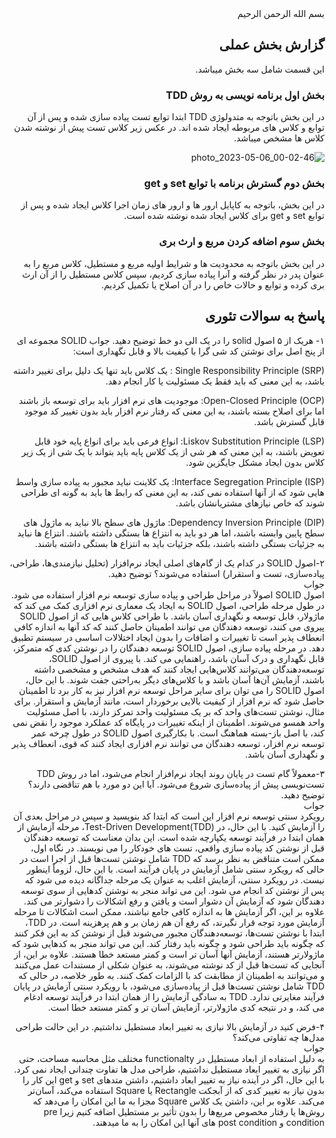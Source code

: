 <div dir="rtl">
بسم الله الرحمن الرحیم

## گزارش بخش عملی 
این قسمت شامل سه بخش میباشد.
### بخش اول برنامه نویسی به روش TDD
در این بخش باتوجه به متدولوژی TDD ابتدا توابع تست پیاده سازی شده و پس از آن توابع و کلاس های مربوطه ایجاد شده اند.
در عکس زیر کلاس تست پیش از نوشته شدن کلاس ها مشخص میباشد.

![photo_2023-05-06_00-02-46](https://user-images.githubusercontent.com/58518166/236563482-01254fa4-c528-433d-946e-dfdce4e3460f.jpg)

### بخش دوم گسترش برنامه با توابع set و get
در این بخش، باتوجه به کاپایل ارور ها و ارور های زمان اجرا کلاس ایجاد شده و پس از توابع set و get برای کلاس ایجاد شده نوشته شده است.

### بخش سوم اضافه کردن مربع و ارث بری
در این بخش باتوجه به محدودیت ها و شرایط اولیه مربع و مستطیل، کلاس مربع را به عنوان پدر در نظر گرفته و آنرا پیاده سازی کردیم، سپس کلاس مستطیل را از آن ارث بری کرده و توابع و حالات خاص را در آن اصلاح یا تکمیل کردیم.

## پاسخ به سوالات تئوری 

۱- هریک از ۵ اصول solid را در یک الی دو خط توضیح دهید.
  جواب
  SOLID مجموعه ای از پنج اصل برای نوشتن کد شی گرا با کیفیت بالا و قابل نگهداری است:

Single Responsibility Principle
(SRP) : یک کلاس باید تنها یک دلیل برای تغییر داشته باشد، به این معنی که باید فقط یک مسئولیت یا کار انجام دهد.

Open-Closed Principle
(OCP): موجودیت های نرم افزار باید برای توسعه باز باشند اما برای اصلاح بسته باشند، به این معنی که رفتار نرم افزار باید بدون تغییر کد موجود قابل گسترش باشد.

Liskov Substitution Principle
(LSP): انواع فرعی باید برای انواع پایه خود قابل تعویض باشند، به این معنی که هر شی از یک کلاس پایه باید بتواند با یک شی از یک زیر کلاس بدون ایجاد مشکل جایگزین شود.

Interface Segregation Principle
(ISP): یک کلاینت نباید مجبور به پیاده سازی واسط هایی شود که از آنها استفاده نمی کند، به این معنی که رابط ها باید به گونه ای طراحی شوند که خاص نیازهای مشتریانشان باشد.

Dependency Inversion Principle
(DIP): ماژول های سطح بالا نباید به ماژول های سطح پایین وابسته باشند، اما هر دو باید به انتزاع ها بستگی داشته باشند. انتزاع ها نباید به جزئیات بستگی داشته باشند، بلکه جزئیات باید به انتزاع ها بستگی داشته باشند.



۲-اصول SOLID در کدام یک از گام‌های اصلی ایجاد نرم‌افزار (تحلیل نیازمندی‌ها، طراحی، پیاده‌سازی، تست و استقرار) استفاده می‌شوند؟ توضیح دهید.
<br />
جواب
<br />
اصول SOLID اصولاً در مراحل طراحی و پیاده سازی توسعه نرم افزار استفاده می شود.
در طول مرحله طراحی، اصول SOLID به ایجاد یک معماری نرم افزاری کمک می کند که ماژولار، قابل توسعه و نگهداری آسان باشد. با طراحی کلاس هایی که از اصول SOLID پیروی می کنند، توسعه دهندگان می توانند اطمینان حاصل کنند که کد آنها به اندازه کافی انعطاف پذیر است تا تغییرات و اضافات را بدون ایجاد اختلالات اساسی در سیستم تطبیق دهد.
در مرحله پیاده سازی، اصول SOLID توسعه دهندگان را در نوشتن کدی که متمرکز، قابل نگهداری و درک آسان باشد، راهنمایی می کند. با پیروی از اصول SOLID، توسعه‌دهندگان می‌توانند کلاس‌هایی ایجاد کنند که هدف مشخص و مشخصی داشته باشند، آزمایش آن‌ها آسان باشد و با کلاس‌های دیگر به‌راحتی جفت شوند.
با این حال، اصول SOLID را می توان برای سایر مراحل توسعه نرم افزار نیز به کار برد تا اطمینان حاصل شود که نرم افزار از کیفیت بالایی برخوردار است، مانند آزمایش و استقرار. برای مثال، نوشتن تست‌های واحد که بر یک مسئولیت واحد تمرکز دارند، با اصل مسئولیت واحد همسو می‌شوند. اطمینان از اینکه تغییرات در پایگاه کد عملکرد موجود را نقض نمی کند، با اصل باز-بسته هماهنگ است. با بکارگیری اصول SOLID در طول چرخه عمر توسعه نرم افزار، توسعه دهندگان می توانند نرم افزاری ایجاد کنند که قوی، انعطاف پذیر و نگهداری آسان باشد.




۳-معمولاً گام تست در پایان روند ایجاد نرم‌افزار انجام می‌شود، اما در روش TDD تست‌نویسی پیش از پیاده‌سازی شروع می‌شود. آیا این دو مورد با هم تناقضی دارند؟ توضیح دهید.
<br />
جواب
<br />
رویکرد سنتی توسعه نرم افزار این است که ابتدا کد بنویسید و سپس در مراحل بعدی آن را آزمایش کنید. با این حال، در (Test-Driven Development(TDD، مرحله آزمایش از همان ابتدا در فرآیند توسعه یکپارچه شده است. این بدان معناست که توسعه دهندگان قبل از نوشتن کد پیاده سازی واقعی، تست های خودکار را می نویسند.
در نگاه اول، ممکن است متناقض به نظر برسد که TDD شامل نوشتن تست‌ها قبل از اجرا است در حالی که رویکرد سنتی شامل آزمایش در پایان فرآیند است. با این حال، لزوماً اینطور نیست.
در رویکرد سنتی، آزمایش اغلب به عنوان یک مرحله جداگانه دیده می شود که پس از نوشتن کد انجام می شود. این می تواند منجر به نوشتن کدهایی از سوی توسعه دهندگان شود که آزمایش آن دشوار است و یافتن و رفع اشکالات را دشوارتر می کند. علاوه بر این، اگر آزمایش ها به اندازه کافی جامع نباشند، ممکن است اشکالات تا مرحله آزمایش مورد توجه قرار نگیرند، که رفع آن هم زمان بر و هم پرهزینه است.
در TDD، ابتدا با نوشتن تست‌ها، توسعه‌دهندگان مجبور می‌شوند قبل از نوشتن کد به این فکر کنند که چگونه باید طراحی شود و چگونه باید رفتار کند. این می تواند منجر به کدهایی شود که ماژولارتر هستند، آزمایش آنها آسان تر است و کمتر مستعد خطا هستند. علاوه بر این، از آنجایی که تست‌ها قبل از کد نوشته می‌شوند، به عنوان شکلی از مستندات عمل می‌کنند و می‌توانند به اطمینان از مطابقت کد با الزامات کمک کنند.
به طور خلاصه، در حالی که TDD شامل نوشتن تست‌ها قبل از پیاده‌سازی می‌شود، با رویکرد سنتی آزمایش در پایان فرآیند مغایرتی ندارد. TDD به سادگی آزمایش را از همان ابتدا در فرآیند توسعه ادغام می کند، و در نتیجه کدی ماژولارتر، آزمایش آسان تر و کمتر مستعد خطا است.


۴-فرض کنید در آزمایش بالا نیازی به تغییر ابعاد مستطیل نداشتیم. در این حالت طراحی مدل‌ها چه تفاوتی می‌کند؟
<br />
جواب
<br />
به دلیل استفاده از ابعاد مستطیل در functionalty مختلف مثل محاسبه مساحت،
حتی اگر نیازی به تغییر ابعاد مستطیل نداشتیم، طراحی مدل ها تفاوت چندانی ایجاد نمی کرد. با این حال، اگر در آینده نیاز به تغییر ابعاد داشتیم، داشتن متدهای set و get این کار را بدون نیاز به تغییر کدی که از آبجکت Rectangle یا Square استفاده می‌کند، آسان‌تر می‌کند. علاوه بر این، داشتن یک کلاس Square مجزا به ما این امکان را می‌دهد که روش‌ها یا رفتار مخصوص مربع‌ها را بدون تأثیر بر مستطیل اضافه کنیم زیرا pre condition و post condition های آنها این امکان را به ما میدهند.
</div>
